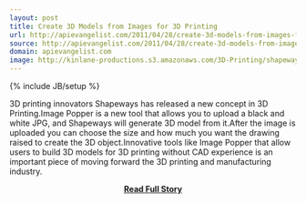 ```yaml
---
layout: post
title: Create 3D Models from Images for 3D Printing
url: http://apievangelist.com/2011/04/28/create-3d-models-from-images-for-3d-printing/
source: http://apievangelist.com/2011/04/28/create-3d-models-from-images-for-3d-printing/
domain: apievangelist.com
image: http://kinlane-productions.s3.amazonaws.com/3D-Printing/shapeways-drawing-to-3d-model.jpg
---
```

{% include JB/setup %}<p>3D printing innovators Shapeways has released a new concept in 3D Printing.Image Popper is a new tool that allows you to upload a black and white JPG, and Shapeways will generate 3D model from it.After the image is uploaded you can choose the size and how much you want the drawing raised to create the 3D object.Innovative tools like Image Popper that allow users to build 3D models for 3D printing without CAD experience is an important piece of moving forward the 3D printing and manufacturing industry.</p>
<center><p><a href="http://apievangelist.com/2011/04/28/create-3d-models-from-images-for-3d-printing/" style='padding:25px; font-sze:18px; font-weight: bold;'>Read Full Story</a></p></center>

